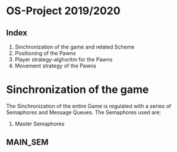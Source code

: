 # OS-Project 2019/2020
## Index
1. Sinchronization of the game and related Scheme
2. Positioning of the Pawns
3. Player strategy-alghoritm for the Pawns
4. Movement strategy of the Pawns

# Sinchronization of the game
The Sinchronization of the entire Game is regulated with a series of Semaphores and Message Queues. The Semaphores used are:
1. Master Semaphores

## MAIN_SEM 
